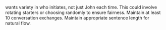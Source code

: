 wants variety in who initiates, not just John each time.
This could involve rotating starters or choosing randomly to ensure fairness.
Maintain at least 10 conversation exchanges.
Maintain appropriate sentence length for natural flow.

